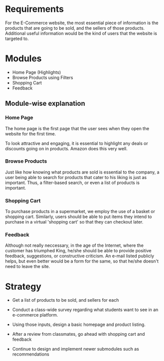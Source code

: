 # Requirements

For the E-Commerce website, the most essential piece of information is the products that are going to be sold, and the sellers of those products. Additional useful information would be the kind of users that the website is targeted to.

# Modules

* Home Page (Highlights)
* Browse Products using Filters
* Shopping Cart
* Feedback

## Module-wise explanation

### Home Page

The home page is the first page that the user sees when they open the website for the first time.

To look attractive and engaging, it is essential to highlight any deals or discounts going on in products. Amazon does this very well.

### Browse Products
Just like how knowing what products are sold is essential to the company, a user being able to search for products that cater to his liking is just as important. Thus, a filter-based search, or even a list of products is important.

### Shopping Cart
To purchase products in a supermarket, we employ the use of a basket or shopping cart. Similarly, users should be able to put items they intend to purchase in a virtual 'shopping cart' so that they can checkout later.

### Feedback
Although not really neccessary, in the age of the Internet, where the customer has triumphed King, he/she should be able to provide positive feedback, suggestions, or constructive criticism. An e-mail listed publicly helps, but even better would be a form for the same, so that he/she doesn't need to leave the site.

# Strategy

* Get a list of products to be sold, and sellers for each

* Conduct a class-wide survey regarding what students want to see in an e-commerce platform.

* Using those inputs, design a basic homepage and product listing.

* After a review from classmates, go ahead with shopping cart and feedback

* Continue to design and implement newer submodules such as recommendations